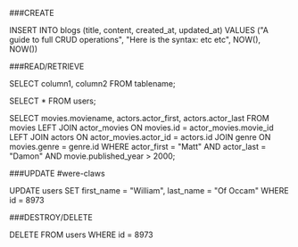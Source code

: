 ###CREATE

INSERT INTO blogs (title, content, created_at, updated_at) VALUES ("A guide to full CRUD operations", "Here is the syntax: etc etc", NOW(), NOW())

###READ/RETRIEVE

SELECT column1, column2 FROM tablename;

SELECT * FROM users;

SELECT movies.moviename, actors.actor_first, actors.actor_last
FROM movies
	LEFT JOIN actor_movies
		ON movies.id = actor_movies.movie_id
	LEFT JOIN actors
		ON actor_movies.actor_id = actors.id
	JOIN genre
		ON movies.genre = genre.id
WHERE
	actor_first = "Matt"
AND
	actor_last = "Damon"
AND
	movie.published_year > 2000;

###UPDATE
#were-claws

UPDATE users
SET
	first_name = "William",
	last_name = "Of Occam"
WHERE
	id = 8973

###DESTROY/DELETE

DELETE FROM users WHERE id = 8973
